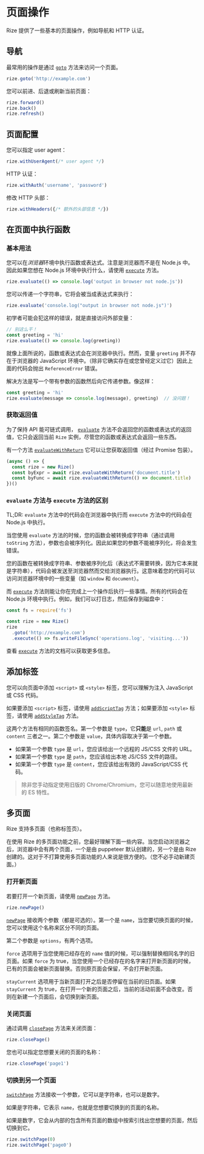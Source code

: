 # 页面操作

Rize 提供了一些基本的页面操作，例如导航和 HTTP 认证。

## 导航

最常用的操作是通过 [`goto`](https://rize.js.org/api/classes/_index_.rize.html#goto) 方法来访问一个页面。

```javascript
rize.goto('http://example.com')
```

您可以前进、后退或刷新当前页面：

```javascript
rize.forward()
rize.back()
rize.refresh()
```

## 页面配置

您可以指定 user agent：

```javascript
rize.withUserAgent(/* user agent */)
```

HTTP 认证：

```javascript
rize.withAuth('username', 'password')
```

修改 HTTP 头部：

```javascript
rize.withHeaders({/* 额外的头部信息 */})
```



## 在页面中执行函数

### 基本用法

您可以在*浏览器*环境中执行函数或表达式。注意是浏览器而不是在 Node.js 中。因此如果您想在 Node.js 环境中执行什么，请使用 [`execute`](https://rize.js.org/api/classes/_index_.rize.html#execute) 方法。

```javascript
rize.evaluate(() => console.log('output in browser not node.js'))
```

您可以传递一个字符串，它将会被当成表达式来执行：

```javascript
rize.evaluate('console.log("output in browser not node.js")')
```

初学者可能会犯这样的错误，就是直接访问外部变量：

```javascript
// 别这么干！
const greeting = 'hi'
rize.evaluate(() => console.log(greeting))
```

就像上面所说的，函数或表达式会在浏览器中执行。然而，变量 `greeting` 并不存在于浏览器的 JavaScript 环境中。（除非它确实存在或您曾经定义过它）因此上面的代码会抛出 `ReferenceError` 错误。

解决方法是写一个带有参数的函数然后向它传递参数。像这样：

```javascript
const greeting = 'hi'
rize.evaluate(message => console.log(message), greeting)  // 没问题！
```

### 获取返回值

为了保持 API 能可链式调用， [`evaluate`](https://rize.js.org/api/classes/_index_.rize.html#evaluate) 方法不会返回您的函数或表达式的返回值，它只会返回当前 `Rize` 实例，尽管您的函数或表达式会返回一些东西。

有一个方法 [`evaluateWithReturn`](https://rize.js.org/api/classes/_index_.rize.html#evaluatewithreturn) 它可以让您获取返回值（经过 Promise 包装）。

```javascript
(async () => {
  const rize = new Rize()
  const byExpr = await rize.evaluateWithReturn('document.title')
  const byFunc = await rize.evaluateWithReturn(() => document.title)
})()
```

### `evaluate` 方法与 `execute` 方法的区别

TL;DR: `evaluate` 方法中的代码会在浏览器中执行而  `execute` 方法中的代码会在 Node.js 中执行。

当您使用 `evaluate` 方法的时候，您的函数会被转换成字符串（通过调用 `toString` 方法），参数也会被序列化。因此如果您的参数不能被序列化，将会发生错误。

您的函数在被转换成字符串、参数被序列化后（表达式不需要转换，因为它本来就是字符串），代码会被发送至浏览器然而交给浏览器执行。这意味着您的代码可以访问浏览器环境中的一些变量（如 `window` 和 `document`）。

而 [`execute`](https://rize.js.org/api/classes/_index_.rize.html#execute) 方法则能让你在完成上一个操作后执行一些事情。所有的代码会在 Node.js 环境中执行。例如，我们可以打日志，然后保存到磁盘中：

```javascript
const fs = require('fs')

const rize = new Rize()
rize
  .goto('http://example.com')
  .execute(() => fs.writeFileSync('operations.log', 'visiting...'))
```

查看 [`execute`](https://rize.js.org/api/classes/_index_.rize.html#execute) 方法的文档可以获取更多信息。

## 添加标签

您可以向页面中添加 `<script>` 或 `<style>` 标签，您可以理解为注入 JavaScript 或 CSS 代码。

如果要添加 `<script>` 标签，请使用 [`addScriptTag`](https://rize.js.org/api/classes/_index_.rize.html#addscripttag) 方法；如果要添加 `<style>` 标签，请使用 [`addStyleTag`](https://rize.js.org/api/classes/_index_.rize.html#addstyletag) 方法。

这两个方法有相同的函数签名。第一个参数是 `type`，它**只能**是 `url`, `path` 或 `content` 三者之一。第二个参数是 `value`，具体内容取决于第一个参数。

- 如果第一个参数 `type` 是 `url`，您应该给出一个远程的 JS/CSS 文件的 URL。
- 如果第一个参数 `type` 是 `path`，您应该给出本地 JS/CSS 文件的路径。
- 如果第一个参数 `type` 是 `content`，您应该给出有效的 JavaScript/CSS 代码。

> 除非您手动指定使用旧版的 Chrome/Chromium，您可以随意地使用最新的 ES 特性。

## 多页面

Rize 支持多页面（也称标签页）。

在使用 Rize 的多页面功能之前，您最好理解下面一些内容。当您启动浏览器之后，浏览器中会有两个页面，一个是由 puppeteer 默认创建的，另一个是由 Rize 创建的。这对于不打算使用多页面功能的人来说是很方便的。（您不必手动新建页面。）

### 打开新页面

若要打开一个新页面，请使用 [`newPage`](https://rize.js.org/api/classes/_index_.rize.html#newpage) 方法。

```javascript
rize.newPage()
```

[`newPage`](https://rize.js.org/api/classes/_index_.rize.html#newpage) 接收两个参数（都是可选的）。第一个是 `name`，当您要切换页面的时候，您可以使用这个名称来区分不同的页面。

第二个参数是 `options`，有两个选项。

`force` 选项用于当您使用已经存在的 `name` 值的时候，可以强制替换相同名字的旧页面。如果 `force` 为 true，当您使用一个已经存在的名字来打开新页面的时候，已有的页面会被新页面替换。否则原页面会保留，不会打开新页面。

`stayCurrent` 选项用于当新页面打开之后是否停留在当前的旧页面。如果 `stayCurrent` 为 true，在打开一个新的页面之后，当前的活动前面不会改变。否则在新建一个页面后，会切换到新页面。

### 关闭页面

通过调用 [`closePage`](https://rize.js.org/api/classes/_index_.rize.html#closepage) 方法来关闭页面：

```javascript
rize.closePage()
```

您也可以指定您想要关闭的页面的名称：

```javascript
rize.closePage('page1')
```

### 切换到另一个页面

[`switchPage`](https://rize.js.org/api/classes/_index_.rize.html#switchpage) 方法接收一个参数，它可以是字符串，也可以是数字。

如果是字符串，它表示 `name`，也就是您想要切换到的页面的名称。

如果是数字，它会从内部的包含所有页面的数组中按索引找出您想要的页面，然后切换到它。

```javascript
rize.switchPage(0)
rize.switchPage('page0')
```

